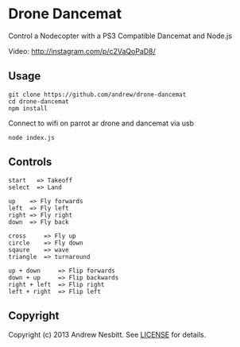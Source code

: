# Drone Dancemat

Control a Nodecopter with a PS3 Compatible Dancemat and Node.js

Video: http://instagram.com/p/c2VaQoPaD8/

## Usage

    git clone https://github.com/andrew/drone-dancemat
    cd drone-dancemat
    npm install

Connect to wifi on parrot ar drone and dancemat via usb

    node index.js

## Controls

    start   => Takeoff
    select  => Land

    up    => Fly forwards
    left  => Fly left
    right => Fly right
    down  => Fly back

    cross     => Fly up
    circle    => Fly down
    sqaure    => wave
    triangle  => turnaround

    up + down     => Flip forwards
    down + up     => Flip backwards
    right + left  => Flip right
    left + right  => Flip left

## Copyright

Copyright (c) 2013 Andrew Nesbitt. See [LICENSE](https://github.com/andrew/drone-dancemat/blob/master/LICENSE) for details.
